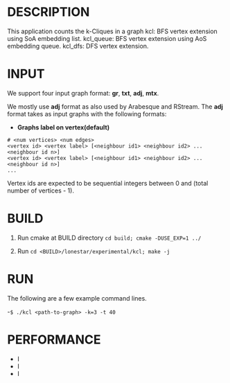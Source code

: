 DESCRIPTION 
===========

This application counts the k-Cliques in a graph 
kcl: BFS vertex extension using SoA embedding list.
kcl_queue: BFS vertex extension using AoS embedding queue.
kcl_dfs: DFS vertex extension.

INPUT
===========

We support four input graph format: **gr**, **txt**, **adj**, **mtx**.

We mostly use **adj** format as also used by Arabesque and RStream.
The **adj** format takes as input graphs with the following formats:

* **Graphs label on vertex(default)**
```
# <num vertices> <num edges>
<vertex id> <vertex label> [<neighbour id1> <neighbour id2> ... <neighbour id n>]
<vertex id> <vertex label> [<neighbour id1> <neighbour id2> ... <neighbour id n>]
...
```

Vertex ids are expected to be sequential integers between 0 and (total number of vertices - 1).

BUILD
===========

1. Run cmake at BUILD directory `cd build; cmake -DUSE_EXP=1 ../`

2. Run `cd <BUILD>/lonestar/experimental/kcl; make -j`

RUN
===========

The following are a few example command lines.

-`$ ./kcl <path-to-graph> -k=3 -t 40`

PERFORMANCE
===========
- I
- I
- I
